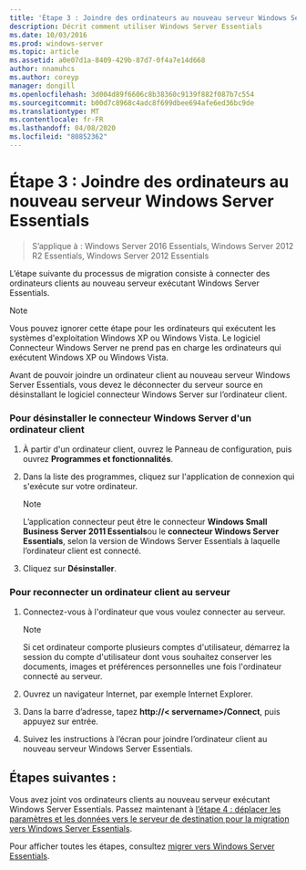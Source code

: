 ```yaml
---
title: 'Étape 3 : Joindre des ordinateurs au nouveau serveur Windows Server Essentials'
description: Décrit comment utiliser Windows Server Essentials
ms.date: 10/03/2016
ms.prod: windows-server
ms.topic: article
ms.assetid: a0e07d1a-8409-429b-87d7-0f4a7e14d668
author: nnamuhcs
ms.author: coreyp
manager: dongill
ms.openlocfilehash: 3d004d89f6606c8b38360c9139f882f087b7c554
ms.sourcegitcommit: b00d7c8968c4adc8f699dbee694afe6ed36bc9de
ms.translationtype: MT
ms.contentlocale: fr-FR
ms.lasthandoff: 04/08/2020
ms.locfileid: "80852362"
---
```

# <a name="step-3-join-computers-to-the-new-windows-server-essentials-server"></a>Étape 3 : Joindre des ordinateurs au nouveau serveur Windows Server Essentials

>S’applique à : Windows Server 2016 Essentials, Windows Server 2012 R2 Essentials, Windows Server 2012 Essentials

L’étape suivante du processus de migration consiste à connecter des ordinateurs clients au nouveau serveur exécutant Windows Server Essentials.  
  
> [!NOTE]
>  Vous pouvez ignorer cette étape pour les ordinateurs qui exécutent les systèmes d'exploitation Windows XP ou Windows Vista. Le logiciel Connecteur Windows Server ne prend pas en charge les ordinateurs qui exécutent Windows XP ou Windows Vista.  
  
 Avant de pouvoir joindre un ordinateur client au nouveau serveur Windows Server Essentials, vous devez le déconnecter du serveur source en désinstallant le logiciel connecteur Windows Server sur l’ordinateur client.  
  
### <a name="to-uninstall-windows-server-connector-on-a-client-computer"></a>Pour désinstaller le connecteur Windows Server d'un ordinateur client  
  
1.  À partir d'un ordinateur client, ouvrez le Panneau de configuration, puis ouvrez **Programmes et fonctionnalités**.  
  
2.  Dans la liste des programmes, cliquez sur l'application de connexion qui s'exécute sur votre ordinateur.  
  
    > [!NOTE]
    >  L’application connecteur peut être le connecteur **Windows Small Business Server 2011 Essentials**ou le **connecteur Windows Server Essentials**, selon la version de Windows Server Essentials à laquelle l’ordinateur client est connecté.  
  
3.  Cliquez sur **Désinstaller**.  
  
### <a name="to-reconnect-a-client-computer-to-the-server"></a>Pour reconnecter un ordinateur client au serveur  
  
1.  Connectez-vous à l'ordinateur que vous voulez connecter au serveur.  
  
    > [!NOTE]
    >  Si cet ordinateur comporte plusieurs comptes d'utilisateur, démarrez la session du compte d'utilisateur dont vous souhaitez conserver les documents, images et préférences personnelles une fois l'ordinateur connecté au serveur.  
  
2.  Ouvrez un navigateur Internet, par exemple Internet Explorer.  
  
3.  Dans la barre d’adresse, tapez **http://< servername\>/Connect**, puis appuyez sur entrée.  
  
4.  Suivez les instructions à l’écran pour joindre l’ordinateur client au nouveau serveur Windows Server Essentials.  
  
## <a name="next-steps"></a>Étapes suivantes :  
 Vous avez joint vos ordinateurs clients au nouveau serveur exécutant Windows Server Essentials. Passez maintenant à [l’étape 4 : déplacer les paramètres et les données vers le serveur de destination pour la migration vers Windows Server Essentials](Step-4--Move-settings-and-data-to-the-Destination-Server-for-Windows-Server-Essentials-migration.md).  
  

Pour afficher toutes les étapes, consultez [migrer vers Windows Server Essentials](Migrate-from-Previous-Versions-to-Windows-Server-Essentials-or-Windows-Server-Essentials-Experience.md).

